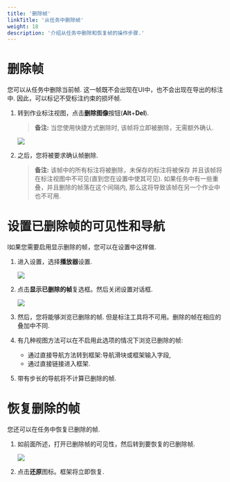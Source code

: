 ```yaml
---
title: '删除帧'
linkTitle: '从任务中删除帧'
weight: 18
description: '介绍从任务中删除和恢复帧的操作步骤.'
---
```


# 删除帧

您可以从任务中删除当前帧.
这一帧既不会出现在UI中，也不会出现在导出的标注中.
因此，可以标记不受标注约束的损坏帧.

1. 转到作业标注视图，点击**删除图像**按钮(**Alt**+**Del**).

   > **备注:** 当您使用快捷方式删除时,
   > 该帧将立即被删除，无需额外确认.

   ![](/images/image245.jpg)

1. 之后，您将被要求确认帧删除.
   > **备注:** 该帧中的所有标注将被删除，未保存的标注将被保存
   > 并且该帧将在标注视图中不可见(直到您在设置中使其可见).
   > 如果任务中有一些重叠，并且删除的帧落在这个间隔内,
   > 那么这将导致该帧在另一个作业中也不可用.

# 设置已删除帧的可见性和导航

I如果您需要启用显示删除的帧，您可以在设置中这样做.

1. 进入设置，选择**播放器**设置.

   ![](/images/image246.jpg)

1. 点击**显示已删除的帧**复选框。然后关闭设置对话框.

   ![](/images/image247.jpg)

1. 然后，您将能够浏览已删除的帧.
   但是标注工具将不可用。删除的帧在相应的叠加中不同.

1. 有几种视图方法可以在不启用此选项的情况下浏览已删除的帧:

   - 通过直接导航方法转到框架:导航滑块或框架输入字段,
   - 通过直接链接进入框架.

1. 带有步长的导航将不计算已删除的帧.

# 恢复删除的帧

您还可以在任务中恢复已删除的帧.

1. 如前面所述，打开已删除帧的可见性，然后转到要恢复的已删除帧.

   ![](/images/image248.jpg)

2. 点击**还原**图标。框架将立即恢复.
